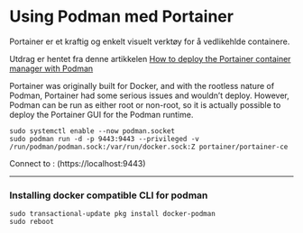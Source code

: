 # Using Podman med Portainer

Portainer er et kraftig og enkelt visuelt verktøy for å vedlikehlde containere.

Utdrag er hentet fra denne artikkelen [How to deploy the Portainer container manager with Podman](https://www.techrepublic.com/article/deploy-portainer-with-podman/)

Portainer was originally built for Docker, and with the rootless nature of Podman, Portainer had some serious issues and wouldn’t deploy. However, 
Podman can be run as either root or non-root, so it is actually possible to deploy the Portainer GUI for the Podman runtime.



```console
sudo systemctl enable --now podman.socket
sudo podman run -d -p 9443:9443 --privileged -v /run/podman/podman.sock:/var/run/docker.sock:Z portainer/portainer-ce
```
Connect to : (https://localhost:9443)

----

### Installing docker compatible CLI for podman

```console
sudo transactional-update pkg install docker-podman
sudo reboot
```
